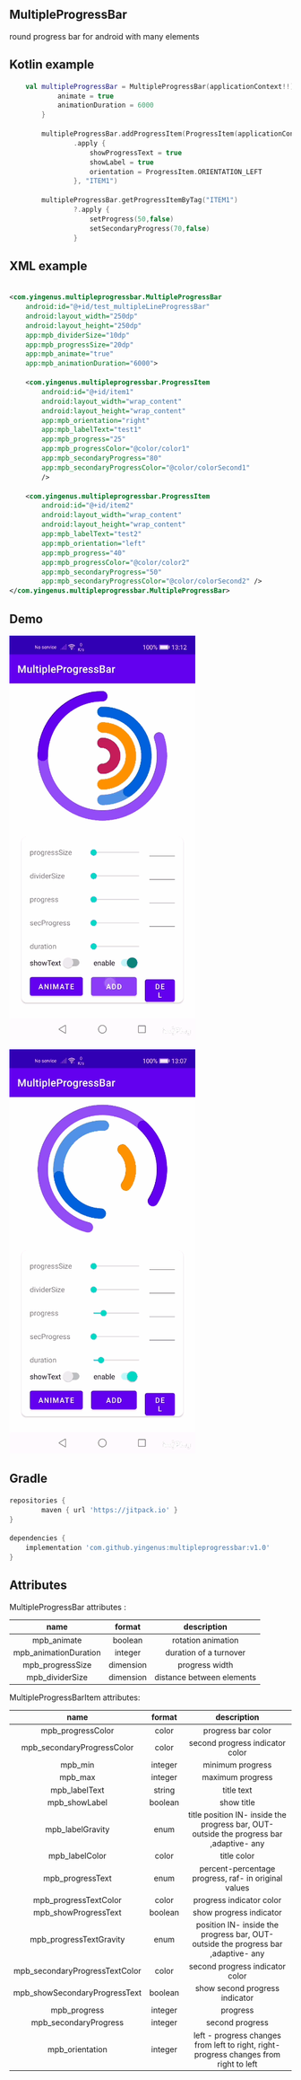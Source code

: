 
## MultipleProgressBar

round progress bar for android with many elements

## Kotlin example 

```kotlin
	val multipleProgressBar = MultipleProgressBar(applicationContext!!).apply {
            animate = true
            animationDuration = 6000
        }

        multipleProgressBar.addProgressItem(ProgressItem(applicationContext)
                .apply {
                    showProgressText = true
                    showLabel = true
                    orientation = ProgressItem.ORIENTATION_LEFT
                }, "ITEM1")

        multipleProgressBar.getProgressItemByTag("ITEM1")
                ?.apply {
                    setProgress(50,false)
                    setSecondaryProgress(70,false)
                }

```

## XML example

```xml

<com.yingenus.multipleprogressbar.MultipleProgressBar
    android:id="@+id/test_multipleLineProgressBar"
    android:layout_width="250dp"
    android:layout_height="250dp"
    app:mpb_dividerSize="10dp"
    app:mpb_progressSize="20dp"
    app:mpb_animate="true"
    app:mpb_animationDuration="6000">

    <com.yingenus.multipleprogressbar.ProgressItem
        android:id="@+id/item1"
        android:layout_width="wrap_content"
        android:layout_height="wrap_content"
        app:mpb_orientation="right"
        app:mpb_labelText="test1"
        app:mpb_progress="25"
        app:mpb_progressColor="@color/color1"
        app:mpb_secondaryProgress="80"
        app:mpb_secondaryProgressColor="@color/colorSecond1"
        />

    <com.yingenus.multipleprogressbar.ProgressItem
        android:id="@+id/item2"
        android:layout_width="wrap_content"
        android:layout_height="wrap_content"
        app:mpb_labelText="test2"
        app:mpb_orientation="left"
        app:mpb_progress="40"
        app:mpb_progressColor="@color/color2"
        app:mpb_secondaryProgress="50"
        app:mpb_secondaryProgressColor="@color/colorSecond2" />
</com.yingenus.multipleprogressbar.MultipleProgressBar>

```

## Demo
![](https://github.com/yingenus/multipleprogressbar/blob/main/IMG_calv80.gif)

![](https://github.com/yingenus/multipleprogressbar/blob/main/IMG_9cum7d.gif)

## Gradle

```groovy
repositories {
        maven { url 'https://jitpack.io' }
}

dependencies {
    implementation 'com.github.yingenus:multipleprogressbar:v1.0'
}

```


## Attributes

MultipleProgressBar attributes :

|name|format|description|
|:---:|:---:|:---:|
|mpb_animate|boolean|rotation animation|
|mpb_animationDuration|integer|duration of a turnover|
|mpb_progressSize|dimension|progress width|
|mpb_dividerSize|dimension|distance between elements|

MultipleProgressBarItem attributes:

|name|format|description|
|:---:|:---:|:---:|
|mpb_progressColor|color|progress bar color|
|mpb_secondaryProgressColor|color|second progress indicator color|
|mpb_min|integer|minimum progress|
|mpb_max|integer|maximum progress|
|mpb_labelText|string|title text|
|mpb_showLabel|boolean|show title|
|mpb_labelGravity|enum|title position IN- inside the progress bar, OUT- outside the progress bar ,adaptive- any|
|mpb_labelColor|color|title color|
|mpb_progressText|enum|percent-percentage progress, raf- in original values|
|mpb_progressTextColor|color|progress indicator color|
|mpb_showProgressText|boolean|show progress indicator|
|mpb_progressTextGravity|enum|position IN- inside the progress bar, OUT- outside the progress bar ,adaptive- any|
|mpb_secondaryProgressTextColor|color|second progress indicator color|
|mpb_showSecondaryProgressText|boolean|show second progress indicator|
|mpb_progress|integer|progress|
|mpb_secondaryProgress|integer|second progress |
|mpb_orientation|integer|left - progress changes from left to right, right- progress changes from right to left|
